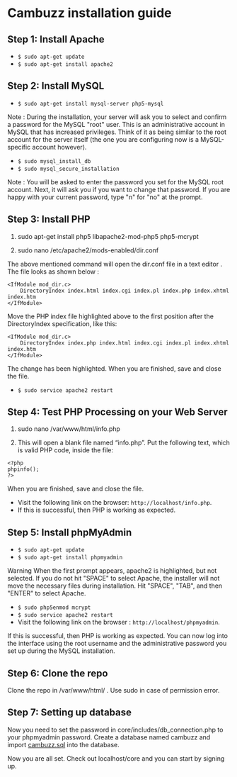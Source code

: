 # Cambuzz installation guide

## Step 1: Install Apache
* `$ sudo apt-get update`
* `$ sudo apt-get install apache2`

## Step 2: Install MySQL

* `$ sudo apt-get install mysql-server php5-mysql`

Note : During the installation, your server will ask you to select and confirm a password for the MySQL "root" user. This is an administrative account in MySQL that has increased privileges. Think of it as being similar to the root account for the server itself (the one you are configuring now is a MySQL-specific account however).

* `$ sudo mysql_install_db`
* `$ sudo mysql_secure_installation`


Note : You will be asked to enter the password you set for the MySQL root account. Next, it will ask you if you want to change that password. If you are happy with your current password, type "n" for "no" at the prompt.

## Step 3: Install PHP

1) sudo apt-get install php5 libapache2-mod-php5 php5-mcrypt

2) sudo nano /etc/apache2/mods-enabled/dir.conf

The above mentioned command will open the dir.conf file in a text editor . The file looks as shown below : 

```                      
<IfModule mod_dir.c>
    DirectoryIndex index.html index.cgi index.pl index.php index.xhtml index.htm
</IfModule>
```

Move the PHP index file highlighted above to the first position after the DirectoryIndex specification, like this:

```
<IfModule mod_dir.c>
    DirectoryIndex index.php index.html index.cgi index.pl index.xhtml index.htm
</IfModule>
```

The change has been highlighted. When you are finished, save and close the file.

* `$ sudo service apache2 restart`


## Step 4: Test PHP Processing on your Web Server
1) sudo nano /var/www/html/info.php

2) This will open a blank file named “info.php”. Put the following text, which is valid PHP code, inside the file:

```
<?php
phpinfo();
?>
```
When you are finished, save and close the file.

* Visit the following link on the browser: `http://localhost/info.php`.  
* If this is successful, then PHP is working as expected.

## Step 5: Install phpMyAdmin
* `$ sudo apt-get update`
* `$ sudo apt-get install phpmyadmin`
					
Warning
When the first prompt appears, apache2 is highlighted, but not selected. If you do not hit "SPACE" to select Apache, the installer will not move the necessary files during installation. Hit "SPACE", "TAB", and then "ENTER" to select Apache.

* `$ sudo php5enmod mcrypt`
* `$ sudo service apache2 restart`
* Visit the following link on the browser : `http://localhost/phpmyadmin`.  

If this is successful, then PHP is working as expected. You can now log into the interface using the root username and the administrative password you set up during the MySQL installation.

## Step 6: Clone the repo

Clone the repo in /var/www/html/ . Use sudo in case of permission error.

## Step 7: Setting up database

Now you need to set the password in core/includes/db_connection.php to your phpmyadmin password.
Create a database named cambuzz and import [cambuzz.sql](cambuzz.sql) into the database.

Now you are all set. Check out localhost/core and you can start by signing up.



